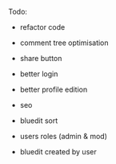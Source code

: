 Todo:

- refactor code
- comment tree optimisation
- share button

- better login
- better profile edition
- seo
- bluedit sort

- users roles (admin & mod)
- bluedit created by user

